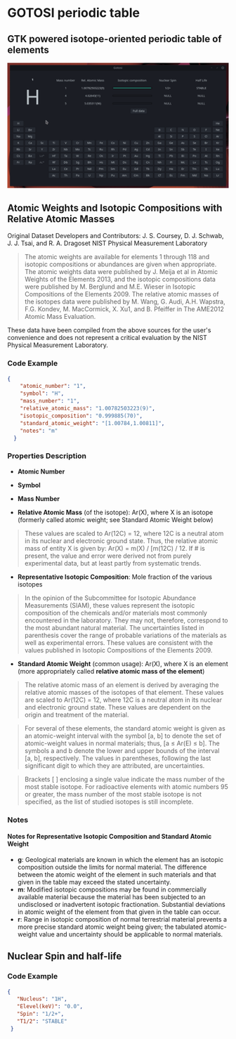 # GOTOSI periodic table

## GTK powered isotope-oriented periodic table of elements

![gotosi-animated-screenshot](gotosi-hq.gif)

## Atomic Weights and Isotopic Compositions with Relative Atomic Masses

Original Dataset Developers and Contributors:
J. S. Coursey, D. J. Schwab, J. J. Tsai, and R. A. Dragoset
NIST Physical Measurement Laboratory

> The atomic weights are available for elements 1 through 118 and isotopic compositions or abundances are given when appropriate. The atomic weights data were published by J. Meija et al in Atomic Weights of the Elements 2013, and the isotopic compositions data were published by M. Berglund and M.E. Wieser in Isotopic Compositions of the Elements 2009. The relative atomic masses of the isotopes data were published by M. Wang, G. Audi, A.H. Wapstra, F.G. Kondev, M. MacCormick, X. Xu1, and B. Pfeiffer in The AME2012 Atomic Mass Evaluation.

These data have been compiled from the above sources for the user's convenience and does not represent a critical evaluation by the NIST Physical Measurement Laboratory.

### Code Example

```json
{
    "atomic_number": "1",
    "symbol": "H",
    "mass_number": "1",
    "relative_atomic_mass": "1.00782503223(9)",
    "isotopic_composition": "0.999885(70)",
    "standard_atomic_weight": "[1.00784,1.00811]",
    "notes": "m"
  }
```

### Properties Description

- **Atomic Number**

- **Symbol**

- **Mass Number**

- **Relative Atomic Mass** (of the isotope): Ar(X), where X is an isotope
  (formerly called atomic weight; see Standard Atomic Weight below)

> These values are scaled to Ar(12C) = 12, where 12C is a neutral atom in its nuclear and electronic ground state. Thus, the relative atomic mass of entity X is given by: Ar(X) = m(X) / [m(12C) / 12. If # is present, the value and error were derived not from purely experimental data, but at least partly from systematic trends.


- **Representative Isotopic Composition**: Mole fraction of the various isotopes

> In the opinion of the Subcommittee for Isotopic Abundance Measurements (SIAM), these values represent the isotopic composition of the chemicals and/or materials most commonly encountered in the laboratory. They may not, therefore, correspond to the most abundant natural material. The uncertainties listed in parenthesis cover the range of probable variations of the materials as well as experimental errors. These values are consistent with the values published in Isotopic Compositions of the Elements 2009.


- **Standard Atomic Weight** (common usage): Ar(X), where X is an element
  (more appropriately called __relative atomic mass of the element__)

> The relative atomic mass of an element is derived by averaging the relative atomic masses of the isotopes of that element. These values are scaled to Ar(12C) = 12, where 12C is a neutral atom in its nuclear and electronic ground state. These values are dependent on the origin and treatment of the material.

> For several of these elements, the standard atomic weight is given as an atomic-weight interval with the symbol [a, b] to denote the set of atomic-weight values in normal materials; thus, [a ≤ Ar(E) ≤ b]. The symbols a and b denote the lower and upper bounds of the interval [a, b], respectively. The values in parentheses, following the last significant digit to which they are attributed, are uncertainties.

> Brackets [ ] enclosing a single value indicate the mass number of the most stable isotope. For radioactive elements with atomic numbers 95 or greater, the mass number of the most stable isotope is not specified, as the list of studied isotopes is still incomplete.

### Notes

#### Notes for Representative Isotopic Composition and Standard Atomic Weight

- **g**:	Geological materials are known in which the element has an isotopic composition outside the limits for normal material. The difference between the atomic weight of the element in such materials and that given in the table may exceed the stated uncertainty.
- **m**:	Modified isotopic compositions may be found in commercially available material because the material has been subjected to an undisclosed or inadvertent isotopic fractionation. Substantial deviations in atomic weight of the element from that given in the table can occur.
- **r**:	Range in isotopic composition of normal terrestrial material prevents a more precise standard atomic weight being given; the tabulated atomic-weight value and uncertainty should be applicable to normal materials.

## Nuclear Spin and half-life

### Code Example 

```json
{
   "Nucleus": "1H",
   "Elevel(keV)": "0.0",
   "Spin": "1/2+",
   "T1/2": "STABLE"
 }
```
